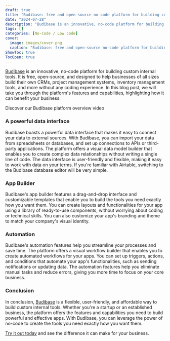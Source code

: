 ```yaml
---
draft: true
title: "Budibase: free and open-source no-code platform for building custom internal tools"
date: "2024-07-28"
description: "Budibase is an innovative, no-code platform for building custom internal tools. It is free, open-source, and designed to help businesses of all sizes build their own CRMs, project management systems, inventory management tools, and more without any coding experience. In this blog post, we will take you through the platform&"
tags: []
categories: [No-code / Low code]
cover:
  image: images/cover.png
  caption: "Budibase: free and open-source no-code platform for building custom internal tools"
ShowToc: true
TocOpen: true
---
```



[Budibase](https://elest.io/open-source/budibase?ref=blog.elest.io) is an innovative, no\-code platform for building custom internal tools. It is free, open\-source, and designed to help businesses of all sizes build their own CRMs, project management systems, inventory management tools, and more without any coding experience. In this blog post, we will take you through the platform's features and capabilities, highlighting how it can benefit your business.



Discover our Budibase platform overview video



### A powerful data interface

Budibase boasts a powerful data interface that makes it easy to connect your data to external sources. With Budibase, you can import your data from spreadsheets or databases, and set up connections to APIs or third\-party applications. The platform offers a visual data model builder that enables you to create complex data relationships without writing a single line of code. The data interface is user\-friendly and flexible, making it easy to work with data on your terms. If you're familiar with Airtable, switching to the Budibase database editor will be very simple.

### App Builder

Budibase's app builder features a drag\-and\-drop interface and customizable templates that enable you to build the tools you need exactly how you want them. You can create layouts and functionalities for your app using a library of ready\-to\-use components, without worrying about coding or technical skills. You can also customize your app's branding and theme to match your company's visual identity.

### Automation

Budibase's automation features help you streamline your processes and save time. The platform offers a visual workflow builder that enables you to create automated workflows for your apps. You can set up triggers, actions, and conditions that automate your app's functionalities, such as sending notifications or updating data. The automation features help you eliminate manual tasks and reduce errors, giving you more time to focus on your core business.

### Conclusion

In conclusion, [Budibase](https://elest.io/open-source/budibase?ref=blog.elest.io) is a flexible, user\-friendly, and affordable way to build custom internal tools. Whether you're a startup or an established business, the platform offers the features and capabilities you need to build powerful and effective apps. With Budibase, you can leverage the power of no\-code to create the tools you need exactly how you want them. 

[Try it out today](https://elest.io/open-source/budibase?ref=blog.elest.io) and see the difference it can make for your business.



